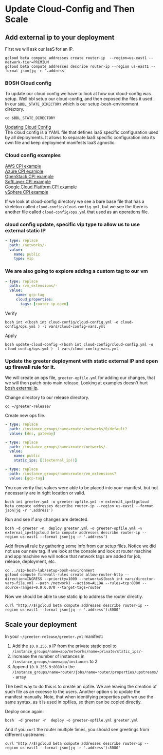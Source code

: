# Update Cloud-Config and Then Scale

## Add external ip to your deployment
First we will ask our IaaS for an IP.
```
gcloud beta compute addresses create router-ip  --region=us-east1 --network-tier=PREMIUM
gcloud beta compute addresses describe router-ip --region us-east1 --format json|jq -r '.address'
```

### BOSH Cloud config
To update our cloud config we have to look at how our cloud-config was setup. Well bbl setup our cloud-config, and then exposed the files it used. In our `$BBL_STATE_DIRECTORY` which is our setup-bosh-environment directory.

```
cd $BBL_STATE_DIRECTORY
```

[Updating Cloud Config](https://bosh.io/docs/update-cloud-config/)  
The cloud config is a YAML file that defines IaaS specific configuration used by all deployments. It allows to separate IaaS specific configuration into its own file and keep deployment manifests IaaS agnostic.

### Cloud config examples
[AWS CPI example](https://bosh.io/docs/aws-cpi/#cloud-config)  
[Azure CPI example](https://bosh.io/docs/azure-cpi/#cloud-config)  
[OpenStack CPI example](https://bosh.io/docs/openstack-cpi/#cloud-config)  
[SoftLayer CPI example](https://bosh.io/docs/softlayer-cpi/#cloud-config)  
[Google Cloud Platform CPI example](https://bosh.io/docs/google-cpi/#cloud-config)  
[vSphere CPI example](https://bosh.io/docs/vsphere-cpi/#cloud-config)  

If we look at cloud-config directory we see a bare base file that has a skeleton called `cloud-config/cloud-config.yml`, but we see the there is another file called `cloud-config/ops.yml` that used as an operations file.  

### cloud config update, specific vip type to allow us to use external static IP
```file:cloud-config/ops.yml
- type: replace
  path: /networks/-
  value:
    name: public
    type: vip
```

### We are also going to explore adding a custom tag to our vm
```file:cloud-config/ops.yml
- type: replace
  path: /vm_extensions/-
  value:
     name: gcp-tag
     cloud_properties:
       tags: [router-ip-open]
```       

Verify
```
bosh int <(bosh int cloud-config/cloud-config.yml -o cloud-config/ops.yml ) -l vars/cloud-config-vars.yml
```

Apply
```
bosh update-cloud-config <(bosh int cloud-config/cloud-config.yml -o cloud-config/ops.yml ) -l vars/cloud-config-vars.yml
```

### Update the greeter deployment with static external IP and open up firewall rule for it.
We will create an ops file, `greeter-opfile.yml` for adding our changes, that we will then patch onto main release. Looking at examples doesn't hurt [bosh external ip](https://github.com/cloudfoundry/bosh-deployment/blob/master/external-ip-not-recommended.yml).

Change directory to our release directory.
```
cd ~/greeter-release/
```

Create new ops file.
```file:greeter-opfile.yml
- type: replace
  path: /instance_groups/name=router/networks/0/default?
  value: [dns, gateway]

- type: replace
  path: /instance_groups/name=router/networks/-
  value:
    name: public
    static_ips: [((external_ip))]

- type: replace
  path: /instance_groups/name=router/vm_extensions?
  value: [gcp-tag]
```  

You can verify that values were able to be placed into your manifest, but not necessarily are in right location or valid.
```
bosh int greeter.yml -o greeter-opfile.yml -v external_ip=$(gcloud beta compute addresses describe router-ip --region us-east1 --format json|jq -r '.address')
```  

Run and see if any changes are detected.
```
bosh -d greeter -n  deploy greeter.yml -o greeter-opfile.yml -v external_ip=$(gcloud beta compute addresses describe router-ip --region us-east1 --format json|jq -r '.address')
```

Add firewall rule by gathering some info from our setup files. Notice we did not use our new tag. If we look at the console and look at router machine and app machine we will notice that network tags are added for job, release, deployment, etc.
```
cd ../s1p-bosh-lab/setup-bosh-environment
gcloud compute firewall-rules create allow-router-http --direction=INGRESS --priority=1000 --network=$(bosh int vars/director-vars-file.yml --path /network) --action=ALLOW --rules=tcp:8080 --source-ranges=0.0.0.0/0 --target-tags=router
```

Now we should be able to use static ip to address the router directly.
```
curl "http://$(gcloud beta compute addresses describe router-ip --region us-east1 --format json|jq -r '.address'):8080"
```

## Scale your deployment
In your `~/greeter-release/greeter.yml` manifest:

1. Add the `10.0.255.9` IP from the private static pool to `/instance_groups/name=app/networks/name=private/static_ips/-`
1. Increase the number of instances in `/instance_groups/name=app/instances` to 2
1. Append `10.0.255.9:8080` to the `/instance_groups/name=router/jobs/name=router/properties/upstreams/-` array


The best way to do this is to create an opfile. We are leaving the creation of such file as an excesse to the users. Another option s to update the manifest manually.
Note, that when identifying properties path we use the same syntax, as it is used in opfiles, so them can be copied directly.

Deploy once again:

```exec
bosh  -d greeter -n  deploy -o greeter-opfile.yml greeter.yml
```

And if you `curl` the router multiple times, you should see greetings from different upstreams:

```exec
curl "http://$(gcloud beta compute addresses describe router-ip --region us-east1 --format json|jq -r '.address'):8080"
```
